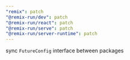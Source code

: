```yaml
---
"remix": patch
"@remix-run/dev": patch
"@remix-run/react": patch
"@remix-run/serve": patch
"@remix-run/server-runtime": patch
---
```


sync `FutureConfig` interface between packages
